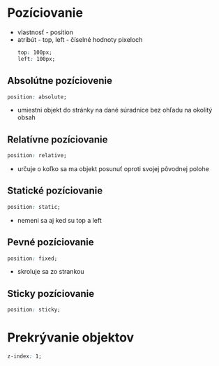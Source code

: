 # Pozíciovanie

- vlastnosť - position
- atribút - top, left - číselné hodnoty pixeloch
    ```css
    top: 100px;
    left: 100px;
    ```
## Absolútne pozíciovenie
```css
position: absolute;
```
- umiestni objekt do stránky na dané súradnice bez ohľadu na okolitý obsah

## Relatívne pozíciovanie
```css
position: relative;
```
- určuje o koľko sa ma objekt posunuť oproti svojej pôvodnej polohe

## Statické pozíciovanie
```css
position: static;
```
- nemeni sa aj ked su top a left

## Pevné pozíciovanie
```css
position: fixed;
```
- skroluje sa zo strankou

## Sticky pozíciovanie
```css
position: sticky;
```



# Prekrývanie objektov
```css
z-index: 1;
```